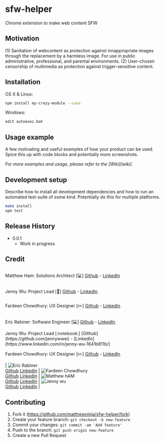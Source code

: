 # sfw-helper
Chrome extension to make web content SFW


## Motivation 
(1) Sanitation of webcontent as protection against innappropriate images through the replacement by a harmless image. For use in public administrative, professional, and parental environments.
(2) User-chosen censorship of multimedia as protection against trigger-sensitive content. 

## Installation

OS X & Linux:

```sh
npm install my-crazy-module --save
```

Windows:

```sh
edit autoexec.bat
```

## Usage example

A few motivating and useful examples of how your product can be used. Spice this up with code blocks and potentially more screenshots.

_For more examples and usage, please refer to the [Wiki][wiki]._

## Development setup

Describe how to install all development dependencies and how to run an automated test-suite of some kind. Potentially do this for multiple platforms.

```sh
make install
npm test
```

## Release History

* 0.0.1
    * Work in progress

## Credit
<p float="left">
<p>
    <img src="https://avatars0.githubusercontent.com/u/14874215?s=400&v=4" alt>
   
   Matthew Ham: Solutions Architect [:computer:] 
   [Github](https://github.com/matthewninja) - [LinkedIn](https://www.linkedin.com/in/matthewninja/)
</p>

<p>
    <img src="https://avatars0.githubusercontent.com/u/14874215?s=400&v=4" alt>
   
   Jenny Wu: Project Lead [:notebook:] 
   [Github](https://github.com/jennywwei) - [LinkedIn](https://www.linkedin.com/in/jenny-wu-1641b811b/)
</p>
<p>
    <img src="https://avatars0.githubusercontent.com/u/23428969?s=400&v=4" alt>
   
   Fardeen Chowdhury: UX Designer [:pencil2:] 
   [Github](https://github.com/peppermyangus) - [LinkedIn](https://www.linkedin.com/in/fardeen-chowdhury/)
</p>
<p>
    <img src="https://avatars3.githubusercontent.com/u/44846748?s=400&v=4" alt>
   
   Eric Rabiner: Software Engineer [:computer:] 
   [Github](https://github.com/ericrabiner) - [LinkedIn](https://www.linkedin.com/in/ericrabiner/)
</p>
</p>
Jenny Wu: Project Lead [:notebook:]
[Github](https://github.com/jennywwei) - [LinkedIn](https://www.linkedin.com/in/jenny-wu-1641b811b/)

Fardeen Chowdhury: UX Designer [:pencil2:]
[Github](https://github.com/peppermyangus) - [LinkedIn](https://www.linkedin.com/in/fardeen-chowdhury/)

| ![<img src="https://avatars3.githubusercontent.com/u/44846748?s=400&v=4" width="50px;"/><br /><sub>Eric Rabiner</sub>](https://www.linkedin.com/in/ericrabiner/)<br />[Github](https://github.com/ericrabiner) [LinkedIn](https://www.linkedin.com/in/ericrabiner/) | ![<img src="https://avatars0.githubusercontent.com/u/23428969?s=400&v=4" width="50px;"/><br /><sub>Fardeen Chowdhury</sub>](https://www.linkedin.com/in/fardeen-chowdhury/)<br />[Github](https://github.com/peppermyangus) [LinkedIn](https://www.linkedin.com/in/fardeen-chowdhury/) | ![<img src="https://avatars0.githubusercontent.com/u/14874215?s=400&v=4" width="50px;"/><br /><sub>Matthew hAM</sub>](https://www.linkedin.com/in/matthewninja/)<br />[Github](https://github.com/matthewninja) [LinkedIn](https://www.linkedin.com/in/matthewninja/) | ![<img src="https://avatars0.githubusercontent.com/u/14874215?s=400&v=4" width="50px;"/><br /><sub> Jenny wu</sub>](https://www.linkedin.com/in/jenny-wu-1641b811b/)<br />[Github](https://github.com/jennywwei) [LinkedIn](https://www.linkedin.com/in/jenny-wu-1641b811b/) | 



## Contributing

1. Fork it (<https://github.com/matthewninja/sfw-helper/fork>)
2. Create your feature branch: `git checkout -b new-feature`
3. Commit your changes: `git commit -am 'Add feature'`
4. Push to the branch: `git push origin new-feature`
5. Create a new Pull Request

